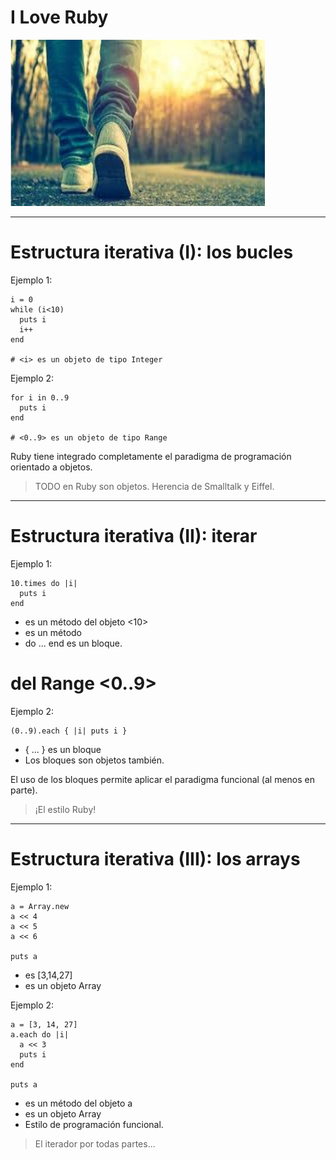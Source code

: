 
# I Love Ruby

![](./images/caminar.png)

---

# Estructura iterativa (I): los bucles

Ejemplo 1:
```
i = 0
while (i<10)
  puts i
  i++
end

# <i> es un objeto de tipo Integer
```

Ejemplo 2:

```
for i in 0..9
  puts i
end

# <0..9> es un objeto de tipo Range
```

Ruby tiene integrado completamente el paradigma de programación orientado a objetos.

> TODO en Ruby son objetos. Herencia de Smalltalk y Eiffel.

---

# Estructura iterativa (II): iterar

Ejemplo 1:

```
10.times do |i|
  puts i
end
```

* <times> es un método del objeto <10>
* <each> es un método
* do ... end es un bloque.

# del Range <0..9>

Ejemplo 2:

```
(0..9).each { |i| puts i }
```

* { ... } es un bloque
* Los bloques son objetos también.

El uso de los bloques permite aplicar el paradigma funcional (al menos en parte).

> ¡El estilo Ruby!

---

# Estructura iterativa (III): los arrays

Ejemplo 1:

```
a = Array.new
a << 4
a << 5
a << 6

puts a
```
* <a> es [3,14,27]
* <a> es un objeto Array

Ejemplo 2:

```
a = [3, 14, 27]
a.each do |i|
  a << 3
  puts i
end

puts a
```

* <each> es un método del objeto a
* <a> es un objeto Array
* Estilo de programación funcional.

> El iterador por todas partes...
